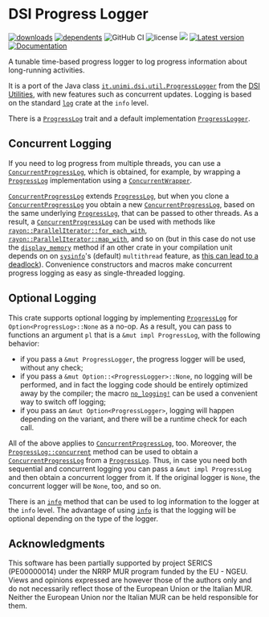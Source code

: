 # DSI Progress Logger

[![downloads](https://img.shields.io/crates/d/dsi-progress-logger)](https://crates.io/crates/dsi-progress-logger)
[![dependents](https://img.shields.io/librariesio/dependents/cargo/dsi-progress-logger)](https://crates.io/crates/dsi-progress-logger/reverse_dependencies)
![GitHub CI](https://github.com/vigna/dsi-progress-logger-rs/actions/workflows/rust.yml/badge.svg)
![license](https://img.shields.io/crates/l/dsi-progress-logger)
[![](https://tokei.rs/b1/github/vigna/dsi-progress-logger-rs?type=Rust,Python)](https://github.com/vigna/dsi-progress-logger-rs)
[![Latest version](https://img.shields.io/crates/v/dsi-progress-logger.svg)](https://crates.io/crates/dsi-progress-logger)
[![Documentation](https://docs.rs/dsi-progress-logger/badge.svg)](https://docs.rs/dsi-progress-logger)

A tunable time-based progress logger to log progress information about long-running
activities.

It is a port of the Java class [`it.unimi.dsi.util.ProgressLogger`] from the
[DSI Utilities], with new features such as concurrent updates. Logging is based
on the standard [`log`] crate at the `info` level.

There is a [`ProgressLog`] trait and a default implementation
[`ProgressLogger`].

## Concurrent Logging

If you need to log progress from multiple threads, you can use a
[`ConcurrentProgressLog`], which is obtained, for example,  by wrapping a
[`ProgressLog`] implementation using a [`ConcurrentWrapper`].

[`ConcurrentProgressLog`] extends [`ProgressLog`], but when you clone a
[`ConcurrentProgressLog`] you obtain a new [`ConcurrentProgressLog`], based on
the same underlying [`ProgressLog`], that can be passed to other threads. As a
result, a [`ConcurrentProgressLog`] can be used with methods like
[`rayon::ParallelIterator::for_each_with`](https://docs.rs/rayon/latest/rayon/iter/trait.ParallelIterator.html#method.for_each_with),
[`rayon::ParallelIterator::map_with`](https://docs.rs/rayon/latest/rayon/iter/trait.ParallelIterator.html#method.map_with),
and so on (but in this case do not use the [`display_memory`] method if an
other crate in your compilation unit depends on on [`sysinfo`](https://crates.io/crates/sysinfo)'s
(default) `multithread` feature, as [this
can lead to a deadlock](https://github.com/rayon-rs/rayon/issues/592)).
Convenience constructors and macros make concurrent progress logging as easy as
single-threaded logging.

## Optional Logging

This crate supports optional logging by implementing [`ProgressLog`] for
`Option<ProgressLog>::None` as a no-op. As a result, you can pass to functions
an argument `pl` that is a `&mut impl ProgressLog`, with the following behavior:

- if you pass a `&mut ProgressLogger`, the progress logger will be used, without
  any check;
- if you pass a `&mut Option::<ProgressLogger>::None`, no logging will be
  performed, and in fact the logging code should be entirely optimized away by
  the compiler; the macro [`no_logging!`] can be used a convenient way to switch
  off logging;
- if you pass an `&mut Option<ProgressLogger>`, logging will happen depending on
  the variant, and there will be a runtime check for each call.

All of the above applies to [`ConcurrentProgressLog`], too. Moreover, the
[`ProgressLog::concurrent`] method can be used to obtain a
[`ConcurrentProgressLog`] from a [`ProgressLog`]. Thus, in case you need both
sequential and concurrent logging you can pass a `&mut impl ProgressLog` and
then obtain a concurrent logger from it. If the original logger is `None`, the
concurrent logger will be `None`, too, and so on.

There is an [`info`] method that can be used to log information to the logger at
the `info` level. The advantage of using [`info`] is that the logging will be
optional depending on the type of the logger.

## Acknowledgments

This software has been partially supported by project SERICS (PE00000014) under
the NRRP MUR program funded by the EU - NGEU. Views and opinions expressed are
however those of the authors only and do not necessarily reflect those of the
European Union or the Italian MUR. Neither the European Union nor the Italian
MUR can be held responsible for them.

[`ProgressLog`]: <https://docs.rs/dsi-progress-logger/latest/dsi_progress_logger/trait.ProgressLog.html>
[`ProgressLogger`]: <https://docs.rs/dsi-progress-logger/latest/dsi_progress_logger/struct.ProgressLogger.html>
[`ConcurrentProgressLog`]: <https://docs.rs/dsi-progress-logger/latest/dsi_progress_logger/trait.ConcurrentProgressLog.html>
[`ConcurrentWrapper`]: <https://docs.rs/dsi-progress-logger/latest/dsi_progress_logger/struct.ConcurrentWrapper.html>
[`info`]: <https://docs.rs/dsi-progress-logger/latest/dsi_progress_logger/trait.ProgressLog.html#tymethod.info>
[`display_memory`]: <https://docs.rs/dsi-progress-logger/latest/dsi_progress_logger/trait.ProgressLog.html#tymethod.display_memory>
[`ProgressLog::concurrent`]: <https://docs.rs/dsi-progress-logger/latest/dsi_progress_logger/trait.ProgressLog.html#tymethod.concurrent>
[`it.unimi.dsi.util.ProgressLogger`]: <https://dsiutils.di.unimi.it/docs/it/unimi/dsi/logging/ProgressLogger.html>
[DSI Utilities]: <https://dsiutils.di.unimi.it/>
[`log`]: <https://docs.rs/log>
[`no_logging!`]: <https://docs.rs/dsi-progress-logger/latest/dsi_progress_logger/macro.no_logging.html>
